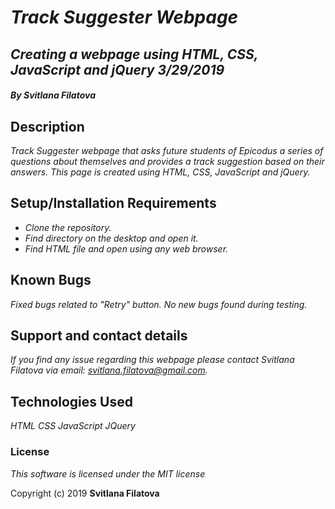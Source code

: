 # _**Track Suggester Webpage**_

## _Creating a webpage using HTML, CSS, JavaScript and jQuery 3/29/2019_

#### _**By Svitlana Filatova**_

## Description

_Track Suggester webpage that asks future students of Epicodus a series of questions about themselves and provides a track suggestion based on their answers. This page is created using HTML, CSS, JavaScript and jQuery._

## Setup/Installation Requirements

* _Clone the repository._
* _Find directory on the desktop and open it._
* _Find HTML file and open using any web browser._

## Known Bugs

_Fixed bugs related to "Retry" button._
_No new bugs found during testing._

## Support and contact details

_If you find any issue regarding this webpage please contact Svitlana Filatova via email: svitlana.filatova@gmail.com._

## Technologies Used

_HTML_
_CSS_
_JavaScript_
_JQuery_

### License

*This software is licensed under the MIT license*

Copyright (c) 2019 **Svitlana Filatova**
